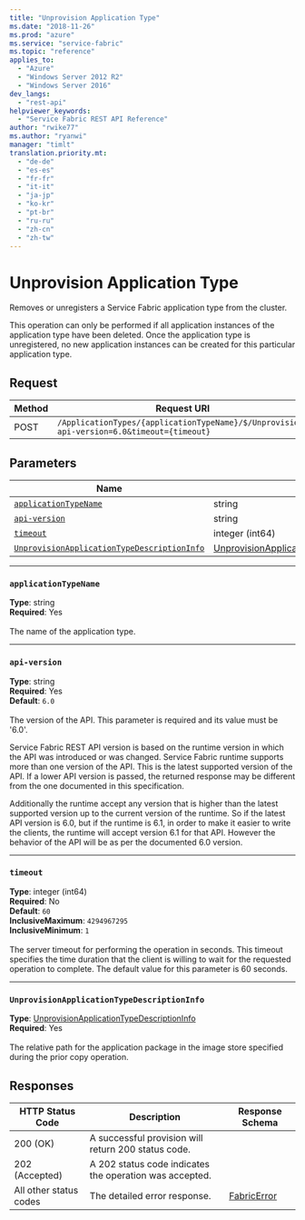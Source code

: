 ```yaml
---
title: "Unprovision Application Type"
ms.date: "2018-11-26"
ms.prod: "azure"
ms.service: "service-fabric"
ms.topic: "reference"
applies_to: 
  - "Azure"
  - "Windows Server 2012 R2"
  - "Windows Server 2016"
dev_langs: 
  - "rest-api"
helpviewer_keywords: 
  - "Service Fabric REST API Reference"
author: "rwike77"
ms.author: "ryanwi"
manager: "timlt"
translation.priority.mt: 
  - "de-de"
  - "es-es"
  - "fr-fr"
  - "it-it"
  - "ja-jp"
  - "ko-kr"
  - "pt-br"
  - "ru-ru"
  - "zh-cn"
  - "zh-tw"
---
```

# Unprovision Application Type
Removes or unregisters a Service Fabric application type from the cluster.

This operation can only be performed if all application instances of the application type have been deleted. Once the application type is unregistered, no new application instances can be created for this particular application type.

## Request
| Method | Request URI |
| ------ | ----------- |
| POST | `/ApplicationTypes/{applicationTypeName}/$/Unprovision?api-version=6.0&timeout={timeout}` |


## Parameters
| Name | Type | Required | Location |
| --- | --- | --- | --- |
| [`applicationTypeName`](#applicationtypename) | string | Yes | Path |
| [`api-version`](#api-version) | string | Yes | Query |
| [`timeout`](#timeout) | integer (int64) | No | Query |
| [`UnprovisionApplicationTypeDescriptionInfo`](#unprovisionapplicationtypedescriptioninfo) | [UnprovisionApplicationTypeDescriptionInfo](sfclient-v64-model-unprovisionapplicationtypedescriptioninfo.md) | Yes | Body |

____
### `applicationTypeName`
__Type__: string <br/>
__Required__: Yes<br/>
<br/>
The name of the application type.

____
### `api-version`
__Type__: string <br/>
__Required__: Yes<br/>
__Default__: `6.0` <br/>
<br/>
The version of the API. This parameter is required and its value must be '6.0'.

Service Fabric REST API version is based on the runtime version in which the API was introduced or was changed. Service Fabric runtime supports more than one version of the API. This is the latest supported version of the API. If a lower API version is passed, the returned response may be different from the one documented in this specification.

Additionally the runtime accept any version that is higher than the latest supported version up to the current version of the runtime. So if the latest API version is 6.0, but if the runtime is 6.1, in order to make it easier to write the clients, the runtime will accept version 6.1 for that API. However the behavior of the API will be as per the documented 6.0 version.


____
### `timeout`
__Type__: integer (int64) <br/>
__Required__: No<br/>
__Default__: `60` <br/>
__InclusiveMaximum__: `4294967295` <br/>
__InclusiveMinimum__: `1` <br/>
<br/>
The server timeout for performing the operation in seconds. This timeout specifies the time duration that the client is willing to wait for the requested operation to complete. The default value for this parameter is 60 seconds.

____
### `UnprovisionApplicationTypeDescriptionInfo`
__Type__: [UnprovisionApplicationTypeDescriptionInfo](sfclient-v64-model-unprovisionapplicationtypedescriptioninfo.md) <br/>
__Required__: Yes<br/>
<br/>
The relative path for the application package in the image store specified during the prior copy operation.

## Responses

| HTTP Status Code | Description | Response Schema |
| --- | --- | --- |
| 200 (OK) | A successful provision will return 200 status code.<br/> |  |
| 202 (Accepted) | A 202 status code indicates the operation was accepted.<br/> |  |
| All other status codes | The detailed error response.<br/> | [FabricError](sfclient-v64-model-fabricerror.md) |
